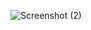 ![Screenshot (2)](https://user-images.githubusercontent.com/114304964/214082793-7545c9d9-7f58-4497-93d8-f301e111f70e.png)
